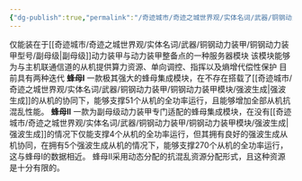 ```yaml
---
{"dg-publish":true,"permalink":"/奇迹城市/奇迹之城世界观/实体名词/武器/铜钢动力装甲/铜钢动力装甲模块/蜂母集成/","dgPassFrontmatter":true}
---
```


仅能装在于[[奇迹城市/奇迹之城世界观/实体名词/武器/铜钢动力装甲/铜钢动力装甲型号/副母级\|副母级]]动力装甲与动力装甲整备点的一种服务器模块
该模块能够为与主机联通信道的从机提供算力资源、单向调控、指挥以及熵增代偿性保护
目前具有两种迭代
**蜂母I**
一款极其强大的蜂母集成模块，在不存在搭载了[[奇迹城市/奇迹之城世界观/实体名词/武器/铜钢动力装甲/铜钢动力装甲模块/强波生成\|强波生成]]的从机的协同下，能够支撑51个从机的全功率运行，且能够增加全部从机抗混乱性能。
**蜂母II**
一款为副母级动力装甲专门适配的蜂母集成模块，在没有[[奇迹城市/奇迹之城世界观/实体名词/武器/铜钢动力装甲/铜钢动力装甲模块/强波生成\|强波生成]]的情况下仅能支撑4个从机的全功率运行，但其拥有良好的强波生成从机协同，在拥有5个强波生成从机的情况下，能够支撑270个从机的全功率运行，这与蜂母I的数据相近。
蜂母II采用动态分配的抗混乱资源分配形式，且这种资源是十分有限的。
